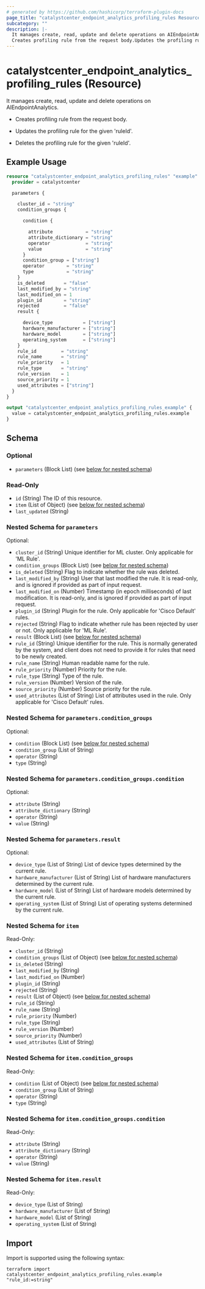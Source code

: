 ```yaml
---
# generated by https://github.com/hashicorp/terraform-plugin-docs
page_title: "catalystcenter_endpoint_analytics_profiling_rules Resource - terraform-provider-catalystcenter"
subcategory: ""
description: |-
  It manages create, read, update and delete operations on AIEndpointAnalytics.
  Creates profiling rule from the request body.Updates the profiling rule for the given 'ruleId'.Deletes the profiling rule for the given 'ruleId'.
---
```


# catalystcenter_endpoint_analytics_profiling_rules (Resource)

It manages create, read, update and delete operations on AIEndpointAnalytics.

- Creates profiling rule from the request body.

- Updates the profiling rule for the given 'ruleId'.

- Deletes the profiling rule for the given 'ruleId'.

## Example Usage

```terraform
resource "catalystcenter_endpoint_analytics_profiling_rules" "example" {
  provider = catalystcenter

  parameters {

    cluster_id = "string"
    condition_groups {

      condition {

        attribute            = "string"
        attribute_dictionary = "string"
        operator             = "string"
        value                = "string"
      }
      condition_group = ["string"]
      operator        = "string"
      type            = "string"
    }
    is_deleted       = "false"
    last_modified_by = "string"
    last_modified_on = 1
    plugin_id        = "string"
    rejected         = "false"
    result {

      device_type           = ["string"]
      hardware_manufacturer = ["string"]
      hardware_model        = ["string"]
      operating_system      = ["string"]
    }
    rule_id         = "string"
    rule_name       = "string"
    rule_priority   = 1
    rule_type       = "string"
    rule_version    = 1
    source_priority = 1
    used_attributes = ["string"]
  }
}

output "catalystcenter_endpoint_analytics_profiling_rules_example" {
  value = catalystcenter_endpoint_analytics_profiling_rules.example
}
```

<!-- schema generated by tfplugindocs -->
## Schema

### Optional

- `parameters` (Block List) (see [below for nested schema](#nestedblock--parameters))

### Read-Only

- `id` (String) The ID of this resource.
- `item` (List of Object) (see [below for nested schema](#nestedatt--item))
- `last_updated` (String)

<a id="nestedblock--parameters"></a>
### Nested Schema for `parameters`

Optional:

- `cluster_id` (String) Unique identifier for ML cluster. Only applicable for 'ML Rule'.
- `condition_groups` (Block List) (see [below for nested schema](#nestedblock--parameters--condition_groups))
- `is_deleted` (String) Flag to indicate whether the rule was deleted.
- `last_modified_by` (String) User that last modified the rule. It is read-only, and is ignored if provided as part of input request.
- `last_modified_on` (Number) Timestamp (in epoch milliseconds) of last modification. It is read-only, and is ignored if provided as part of input request.
- `plugin_id` (String) Plugin for the rule. Only applicable for 'Cisco Default' rules.
- `rejected` (String) Flag to indicate whether rule has been rejected by user or not. Only applicable for 'ML Rule'.
- `result` (Block List) (see [below for nested schema](#nestedblock--parameters--result))
- `rule_id` (String) Unique identifier for the rule. This is normally generated by the system, and client does not need to provide it for rules that need to be newly created.
- `rule_name` (String) Human readable name for the rule.
- `rule_priority` (Number) Priority for the rule.
- `rule_type` (String) Type of the rule.
- `rule_version` (Number) Version of the rule.
- `source_priority` (Number) Source priority for the rule.
- `used_attributes` (List of String) List of attributes used in the rule. Only applicable for 'Cisco Default' rules.

<a id="nestedblock--parameters--condition_groups"></a>
### Nested Schema for `parameters.condition_groups`

Optional:

- `condition` (Block List) (see [below for nested schema](#nestedblock--parameters--condition_groups--condition))
- `condition_group` (List of String)
- `operator` (String)
- `type` (String)

<a id="nestedblock--parameters--condition_groups--condition"></a>
### Nested Schema for `parameters.condition_groups.condition`

Optional:

- `attribute` (String)
- `attribute_dictionary` (String)
- `operator` (String)
- `value` (String)



<a id="nestedblock--parameters--result"></a>
### Nested Schema for `parameters.result`

Optional:

- `device_type` (List of String) List of device types determined by the current rule.
- `hardware_manufacturer` (List of String) List of hardware manufacturers determined by the current rule.
- `hardware_model` (List of String) List of hardware models determined by the current rule.
- `operating_system` (List of String) List of operating systems determined by the current rule.



<a id="nestedatt--item"></a>
### Nested Schema for `item`

Read-Only:

- `cluster_id` (String)
- `condition_groups` (List of Object) (see [below for nested schema](#nestedobjatt--item--condition_groups))
- `is_deleted` (String)
- `last_modified_by` (String)
- `last_modified_on` (Number)
- `plugin_id` (String)
- `rejected` (String)
- `result` (List of Object) (see [below for nested schema](#nestedobjatt--item--result))
- `rule_id` (String)
- `rule_name` (String)
- `rule_priority` (Number)
- `rule_type` (String)
- `rule_version` (Number)
- `source_priority` (Number)
- `used_attributes` (List of String)

<a id="nestedobjatt--item--condition_groups"></a>
### Nested Schema for `item.condition_groups`

Read-Only:

- `condition` (List of Object) (see [below for nested schema](#nestedobjatt--item--condition_groups--condition))
- `condition_group` (List of String)
- `operator` (String)
- `type` (String)

<a id="nestedobjatt--item--condition_groups--condition"></a>
### Nested Schema for `item.condition_groups.condition`

Read-Only:

- `attribute` (String)
- `attribute_dictionary` (String)
- `operator` (String)
- `value` (String)



<a id="nestedobjatt--item--result"></a>
### Nested Schema for `item.result`

Read-Only:

- `device_type` (List of String)
- `hardware_manufacturer` (List of String)
- `hardware_model` (List of String)
- `operating_system` (List of String)

## Import

Import is supported using the following syntax:

```shell
terraform import catalystcenter_endpoint_analytics_profiling_rules.example "rule_id:=string"
```
